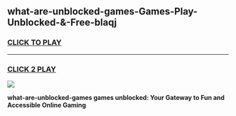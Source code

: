 
## what-are-unblocked-games-Games-Play-Unblocked-&-Free-blaqj
<h3>
<a href="https://premium76.site?title=what-are-unblocked-games&ref=24A">CLICK TO PLAY</a></h3>
<hr>

<h3>
<a href="https://premium76.site?title=what-are-unblocked-games&ref=24A">CLICK 2 PLAY</a>
  
</h3>

<a href="https://premium76.site?title=what-are-unblocked-games&ref=24A"><img src="https://clearcache.store/games.png"></a>


**what-are-unblocked-games games unblocked: Your Gateway to Fun and Accessible Online Gaming**
